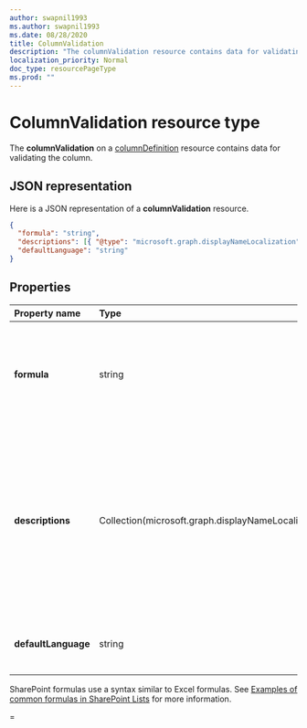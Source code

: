 ```yaml
---
author: swapnil1993
ms.author: swapnil1993
ms.date: 08/28/2020
title: ColumnValidation
description: "The columnValidation resource contains data for validating the column values."
localization_priority: Normal
doc_type: resourcePageType
ms.prod: ""
---
```

# ColumnValidation resource type

The **columnValidation** on a [columnDefinition](columnDefinition.md) resource contains data for validating the column.

## JSON representation

Here is a JSON representation of a **columnValidation** resource.
<!-- { "blockType": "resource", "@odata.type": "microsoft.graph.columnValidation"} -->

```json
{
  "formula": "string",
  "descriptions": [{ "@type": "microsoft.graph.displayNameLocalization" }],
  "defaultLanguage": "string"
}
```

## Properties

| Property name  | Type    | Description
|:---------------|:--------|:--------------------------------------------------
| **formula**    | string  | The formula to validate column value. Formula examples can be found [here](https://support.microsoft.com/en-us/office/examples-of-common-formulas-in-sharepoint-lists-d81f5f21-2b4e-45ce-b170-bf7ebf6988b3) 
| **descriptions**    | Collection(microsoft.graph.displayNameLocalization)  | Localized messages that explain what is needed for this column's value to be considered valid. User will be prompted with this message if validation fails 
| **defaultLanguage**    | string  | Default BCP 47 language tag for the description

SharePoint formulas use a syntax similar to Excel formulas.
See [Examples of common formulas in SharePoint Lists][SPFormulas] for more information.

[SPFormulas]: https://support.office.com/en-us/article/Examples-of-common-formulas-in-SharePoint-Lists-d81f5f21-2b4e-45ce-b170-bf7ebf6988b3

=